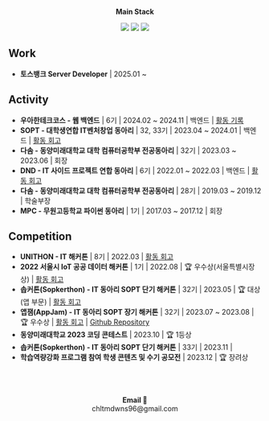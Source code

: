 
<p align="center">
    <Strong>Main Stack</Strong><br>
</p>

<p align="center" display="inline-block">
    <img src="https://img.shields.io/badge/SpringBoot-6DB33F?style=for-the-badge&logo=SpringBoot&logoColor=white">
    <img src="https://img.shields.io/badge/MySQL-4479A1?style=for-the-badge&logo=MySQL&logoColor=white">
    <img src="https://img.shields.io/badge/AWS-232F3E?style=for-the-badge&logo=AmazonAWS&logoColor=white">
</p>

## Work
- **토스뱅크 Server Developer** | 2025.01 ~

## Activity
- **우아한테크코스 - 웹 백엔드** | 6기 | 2024.02 ~ 2024.11 | 백엔드 | [활동 기록](https://github.com/PgmJun/woowa-history) 
- **SOPT - 대학생연합 IT벤처창업 동아리** | 32, 33기 | 2023.04 ~ 2024.01 | 백엔드 | [활동 회고](https://pgmjun.tistory.com/132) 
- **다솜 - 동양미래대학교 대학 컴퓨터공학부 전공동아리** | 32기 | 2023.03 ~ 2023.06 | 회장 
- **DND - IT 사이드 프로젝트 연합 동아리** | 6기 | 2022.01 ~ 2022.03 | 백엔드 | [활동 회고](https://pgmjun.tistory.com/46) 
- **다솜 - 동양미래대학교 대학 컴퓨터공학부 전공동아리** | 28기 | 2019.03 ~ 2019.12 | 학술부장 
- **MPC - 무원고등학교 파이썬 동아리** | 1기 | 2017.03 ~ 2017.12 | 회장 

## Competition
- **UNITHON - IT 해커톤** | 8기 | 2022.03 | [활동 회고](https://pgmjun.tistory.com/50)
- **2022 서울시 IoT 공공 데이터 해커톤** | 1기 | 2022.08 | 🏆 우수상(서울특별시장상) | [활동 회고](https://pgmjun.tistory.com/78)
- **솝커톤(Sopkerthon) - IT 동아리 SOPT 단기 해커톤** | 32기 | 2023.05 | 🏆 대상(앱 부문) | [활동 회고](https://pgmjun.tistory.com/121)
- **앱잼(AppJam) - IT 동아리 SOPT 장기 해커톤** | 32기 | 2023.07 ~ 2023.08 | 🏆 우수상 | [활동 회고](https://pgmjun.tistory.com/132) | [Github Repository](https://github.com/Team-LionHeart/LionHeart-Server)
- **동양미래대학교 2023 코딩 콘테스트** | 2023.10 | 🏆 1등상
- **솝커톤(Sopkerthon) - IT 동아리 SOPT 단기 해커톤** | 33기 | 2023.11 |
- **학습역량강화 프로그램 참여 학생 콘텐츠 및 수기 공모전** | 2023.12 | 🏆 장려상

<br><br>
<p align="center">
<Strong>Email 📧</Strong><br>chltmdwns96@gmail.com<br>
</p>

<br>
